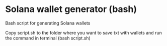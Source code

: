# Solana wallet generator (bash)
Bash script for generating Solana wallets

Copy script.sh to the folder where you want to save txt with wallets and run the command in terminal (bash script.sh)
